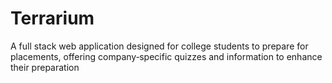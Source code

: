 # Terrarium
A full stack web application designed for college students to prepare for placements, offering company‐specific quizzes and information to enhance their preparation
